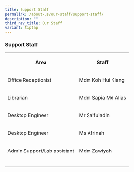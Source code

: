 ```yaml
---
title: Support Staff
permalink: /about-us/our-staff/support-staff/
description: ""
third_nav_title: Our Staff
variant: tiptap
---
```

<h3><strong>Support Staff</strong></h3><table><tbody><tr><th rowspan="1" colspan="1"><p>Area</p></th><th rowspan="1" colspan="1"><p>Staff</p></th></tr><tr><td rowspan="1" colspan="1"><p>Office Receptionist</p></td><td rowspan="1" colspan="1"><p>Mdm Koh Hui Kiang</p></td></tr><tr><td rowspan="1" colspan="1"><p>Librarian</p></td><td rowspan="1" colspan="1"><p>Mdm Sapia Md Alias</p></td></tr><tr><td rowspan="1" colspan="1"><p>Desktop Engineer</p></td><td rowspan="1" colspan="1"><p>Mr Saifuladin</p></td></tr><tr><td rowspan="1" colspan="1"><p>Desktop Engineer</p></td><td rowspan="1" colspan="1"><p>Ms Afrinah</p></td></tr><tr><td rowspan="1" colspan="1"><p>Admin Support/Lab assistant</p></td><td rowspan="1" colspan="1"><p>Mdm Zawiyah</p></td></tr><tr><td rowspan="1" colspan="1"><p></p></td><td rowspan="1" colspan="1"><p></p></td></tr></tbody></table><p></p>